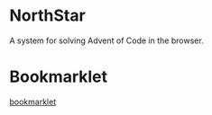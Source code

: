 # NorthStar

A system for solving Advent of Code in the browser.

# Bookmarklet

<a href="javascript:(function()%7Bfunction%20runWithPeer(userFunction%2C%20second%2C%20third)%20%7B%0A%20%20%20%20document.querySelectorAll(%22.northstar%22).forEach(e%20%3D%3E%20e.remove())%3B%0A%20%20%20%20const%20script%20%3D%20document.createElement(%22script%22)%3B%0A%20%20%20%20script.type%20%3D%20%22module%22%3B%0A%20%20%20%20script.className%20%3D%20'northstar'%3B%0A%20%20%20%20const%20importPeer%20%3D%20%60import%20%7BPeer%7D%20from%20%22https%3A%2F%2Fesm.sh%2Fpeerjs%401.5.4%3Fbundle-deps%22%3B%5Cn%60%3B%0A%20%20%20%20let%20funct%20%3D%20userFunction.toString()%0A%20%20%20%20%20%20.replace(%22SECOND%22%2C%20second)%0A%20%20%20%20%20%20.replace(%22THIRD%22%2C%20third)%3B%0A%20%20%20%20script.innerHTML%20%3D%20%60%24%7BimportPeer%7D(%24%7Bfunct%7D)()%3B%60%3B%0A%20%20%20%20document.body.appendChild(script)%3B%0A%20%20%7D%0A%20%20%0A%20%20function%20buildFunctionCall(funct%2C%20arg)%20%7B%0A%20%20%20%20%20%20arg%20%3D%20(arg)%20%3F%20arg%20%3A%20%22%22%3B%0A%20%20%20%20return%20%60(%24%7Bfunct.toString()%7D)(%24%7Barg%7D)%60%3B%0A%20%20%7D%0A%20%20%0A%20%20function%20northStar(userFunction%2C%20pid)%20%7B%0A%20%20%20%20%20%20let%20Peer%20%3D%20()%20%3D%3E%20%7B%7D%3B%20%2F%2F%20temp%20def%0A%20%20%20%20%20%20let%20SECOND%20%3D%20%22%22%3B%20%2F%2F%20temp%20def%0A%20%20%20%20%20%20if%20(pid)%20%7B%0A%20%20%20%20%20%20%20%20%20%20%2F%2F%20Connect%20with%20peer%20and%20call%20userFunction%20with%20response%0A%20%20%20%20%20%20%20%20%20%20runWithPeer(()%20%3D%3E%20%7B%0A%20%20%20%20%20%20%20%20%20%20%20%20const%20peer%20%3D%20new%20Peer()%3B%0A%20%20%20%20%20%20%20%20%20%20%20%20peer.on('open'%2C%20_%20%3D%3E%20%7B%0A%20%20%20%20%20%20%20%20%20%20%20%20%20%20const%20conn%20%3D%20peer.connect(%22SECOND%22)%3B%0A%20%20%20%20%20%20%20%20%20%20%20%20%20%20conn.on('data'%2C%20(data)%20%3D%3E%20%7B%0A%20%20%20%20%20%20%20%20%20%20%20%20%20%20%20%20THIRD%0A%20%20%20%20%20%20%20%20%20%20%20%20%20%20%7D)%3B%0A%20%20%20%20%20%20%20%20%20%20%20%20%7D)%3B%0A%20%20%20%20%20%20%20%20%20%20%7D%2C%20pid%2C%20buildFunctionCall(userFunction%2C%20'data'))%3B%0A%20%20%0A%20%20%20%20%20%20%7D%20else%20%7B%0A%20%20%20%20%20%20%20%20%20%20%2F%2F%20Listen%20for%20connection%20and%20respond%20with%20userFunction%0A%20%20%20%20%20%20%20%20%20%20runWithPeer(()%20%3D%3E%20%7B%0A%20%20%20%20%20%20%20%20%20%20%20%20const%20peer%20%3D%20new%20Peer()%3B%0A%20%20%20%20%20%20%20%20%20%20%20%20peer.on('open'%2C%20(id)%20%3D%3E%20%7B%0A%20%20%20%20%20%20%20%20%20%20%20%20%20%20console.log(id)%3B%0A%20%20%20%20%20%20%20%20%20%20%20%20%7D)%3B%0A%20%20%20%20%20%20%20%20%20%20%20%20peer.on('connection'%2C%20(conn)%20%3D%3E%20%7B%0A%20%20%20%20%20%20%20%20%20%20%20%20%20%20conn.on('open'%2C%20()%20%3D%3E%20%7B%0A%20%20%20%20%20%20%20%20%20%20%20%20%20%20%20%20%20%20conn.send(SECOND)%3B%0A%20%20%20%20%20%20%20%20%20%20%20%20%20%20%7D)%3B%0A%20%20%20%20%20%20%20%20%20%20%7D)%3B%0A%20%20%20%20%20%20%7D%2C%20buildFunctionCall(userFunction))%3B%0A%20%20%20%20%20%20%7D%0A%20%20%7D%7D)()%3B">bookmarklet</a>